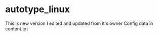 # autotype_linux
This is new version I edited and updated from it's owner
Config data in content.txt
